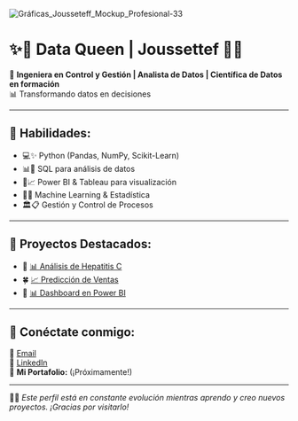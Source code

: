 ![Gráficas_Jousseteff_Mockup_Profesional-33](https://github.com/user-attachments/assets/48625631-b7a7-4a7e-9483-9f78cbe6af7d)


# ✨👑 Data Queen | Joussettef 💜🌷  

🌸 **Ingeniera en Control y Gestión | Analista de Datos | Científica de Datos en formación**  
📊 Transformando datos en decisiones  

---

## 🎀 Habilidades:
- 💻✨ Python (Pandas, NumPy, Scikit-Learn)
- 📊🎨 SQL para análisis de datos
- 🌈📈 Power BI & Tableau para visualización
- 🧠💡 Machine Learning & Estadística
- 🏛️📋 Gestión y Control de Procesos  

---

## 🌟 Proyectos Destacados:
- 🌿 [📊 Análisis de Hepatitis C](#)  
- 🍀 [📈 Predicción de Ventas](#)  
- 💎 [📊 Dashboard en Power BI](#)  

---

## 💌 Conéctate conmigo:
💌 [Email](mailto:joussettef.ch@gmail.com)  
💼 [LinkedIn](https://www.linkedin.com/in/joussettef-chavez-aguilar/)  
📂 **Mi Portafolio:** (¡Próximamente!)  

---

🌷✨ _Este perfil está en constante evolución mientras aprendo y creo nuevos proyectos. ¡Gracias por visitarlo!_  
